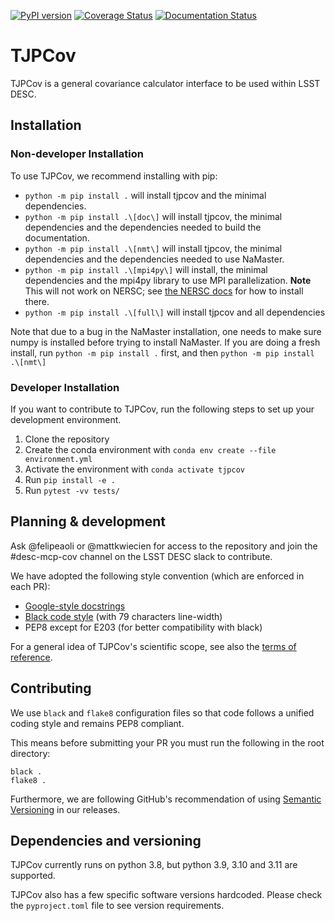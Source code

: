 [![PyPI version](https://badge.fury.io/py/tjpcov.svg)](https://badge.fury.io/py/tjpcov)
[![Coverage Status](https://coveralls.io/repos/github/LSSTDESC/TJPCov/badge.svg?branch=master)](https://coveralls.io/github/LSSTDESC/TJPCov?branch=master)
[![Documentation Status](https://readthedocs.org/projects/tjpcov/badge/?version=latest)](https://tjpcov.readthedocs.io/en/latest/?badge=latest)


# TJPCov

TJPCov is a general covariance calculator interface to be used within LSST DESC.

## Installation

### Non-developer Installation
To use TJPCov, we recommend installing with pip:

 - `python -m pip install .` will install tjpcov and the minimal dependencies.
 - `python -m pip install .\[doc\]` will install tjpcov, the minimal
     dependencies and the dependencies needed to build the documentation.
 - `python -m pip install .\[nmt\]` will install tjpcov, the minimal
     dependencies and the dependencies needed to use NaMaster.
 - `python -m pip install .\[mpi4py\]` will install, the minimal
     dependencies and the mpi4py library to use MPI parallelization. **Note** This will not work on NERSC; see [the NERSC docs](https://docs.nersc.gov/development/languages/python/parallel-python/#mpi4py-in-your-custom-conda-environment) for how to install there.
 - `python -m pip install .\[full\]` will install tjpcov and all dependencies

Note that due to a bug in the NaMaster installation, one needs to make sure numpy is installed before trying to install NaMaster. If you are doing a fresh install, run `python -m pip install .` first, and then `python -m pip install .\[nmt\]`

### Developer Installation

If you want to contribute to TJPCov, run the following steps to set up your development environment.

1. Clone the repository
2. Create the conda environment with `conda env create --file environment.yml`
3. Activate the environment with `conda activate tjpcov`
4. Run `pip install -e .`
5. Run `pytest -vv tests/`


## Planning & development

Ask @felipeaoli or @mattkwiecien for access to the repository and join the #desc-mcp-cov channel on the LSST DESC slack to contribute.

We have adopted the following style convention (which are enforced in each PR):
 - [Google-style docstrings](https://google.github.io/styleguide/pyguide.html)
 - [Black code style](https://github.com/psf/black) (with 79 characters line-width)
 - PEP8 except for E203 (for better compatibility with black)

For a general idea of TJPCov's scientific scope, see also the [terms of reference](https://github.com/LSSTDESC/TJPCov/blob/master/doc/Terms_of_Reference.md).

## Contributing

We use `black` and `flake8` configuration files so that code follows a unified coding style and remains PEP8 compliant.

This means before submitting your PR you must run the following in the root directory:
```
black .
flake8 .
```
Furthermore, we are following GitHub's recommendation of using [Semantic Versioning](https://semver.org/) in our releases.


## Dependencies and versioning
TJPCov currently runs on python 3.8, but python 3.9, 3.10 and 3.11 are supported.

TJPCov also has a few specific software versions hardcoded.  Please check the `pyproject.toml` file to see version requirements.
